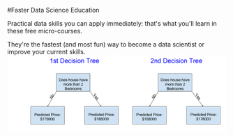 #Faster Data Science Education

Practical data skills you can apply immediately: that's what you'll learn in these free micro-courses.

They're the fastest (and most fun) way to become a data scientist or improve your current skills.
 <img src="1.png">
